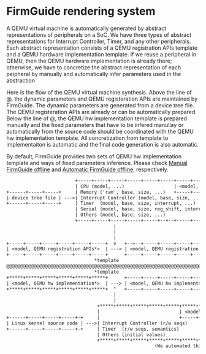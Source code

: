 # FirmGuide rendering system

A QEMU virtual machine is automatically generated by abstract
representations of peripherals on a SoC.  We have three types of
abstract representations for Interrupt Controller, Timer, and any other
peripherals. Each abstract representation consists of a QEMU
registration APIs template and a QEMU hardware implementation template.
If we reuse a peripheral in QEMU, then the QEMU hardware implementation
is already there; otherwise, we have to concretize the abstract
representation of each peipheral by manually and automatically infer
parameters used in the abstraction

Here is the flow of the QEMU virtual machine synthesis.  Above the line
of @, the dynamic parameters and QEMU registeration APIs are maintained
by FirmGuide. The dynamic parameters are generated from a device tree
file.  The QEMU registeration APIs are already or can be automatically
prepared.  Below the line of @, the QEMU hw implementation template is
prepared manually and the fixed parameters that have to be infered
manullay or automatically from the source code should be coordinated
with the QEMU hw implementation template.  All concretization from
template to implementaiton is automatic and the final code generation is
also automatic.

By default, FirmGuide provides two sets of QEMU hw implementation
template and ways of fixed parameters inference.  Please check [Manual
FirmGuide offline](Manual-FirmGuide-offline.md) and [Automatic FirmGuide
offline](Automatic-FirmGuide-offline.md), respectively.


```txt
                         +-----+-----+-----+-----+-----+-----+-----+-----+-----+-----+-----+ 
                         | CPU (model, ...)                  | <model, dynamic parameters> |
+------+-----+-----+     | Memory ('ram', base, size, ...)   +-----+-----+-----+-----+-----+
| device tree file | --->| Interrupt Controller (model, base, size, ...)                   |
+------+-----+-----+     | Timer  (model, base, size, interrupt, ...)                      |
                         | Serial (model, base, size, reg_shift, interrupt, ...)           |
                         | Others (model, base, size, ...)                                 |
                         +-----+-----+-----+-----+-----+--+--+-----+-----+-----+-----+-----+
                                       |                                                            
                                       | 
                                       |                                                           
+-----+-----+-----+-----+-----+-----+  v   +--+--+-----+-----+-----+-----+-----+            
| <model, QEMU registration APIs*>  | ---> | <model, QEMU registration APIs^>  | -----------+
+-----+-----+-----+-----+-----+-----+      +-----+-----+-----+-----+-----+-----+            |    +-----+-----+----+
                                *template                                  ^implementation  |    |  machine.c/h   | 
@@@@@@@@@@@@@@@@@@@@@@@@@@@@@@@@@@@@@@@@@@@@@@@@@@@@@@@@@@@@@@@@@@@@@@@@@@@@@@@@@@@@@@@@@@@@+--->+-----+-----+----+
                                *template                                  ^implementation  |    | peripheral.c/h |
+*****+*****+*****+*****+*****+*****+      +-----+-----+-----+-----+-----+-----+            |    +-----+-----+----+
| <model, QEMU hw implementation*>  | ---> | <model, QEMU hw implementation^>  | -----------+
+*****+*****+*****+*****+*****+*****+  ^   +-----+-----+-----+-----+-----+-----+            
                                       |
                                       |
                                 +*****+*****+*****+*****+*****+*****+*****+*****+*****+***+ 
                                 |                             | <model, fixed parameters> |
+------+-----+-----+-----+-+     |                             +-----+-----+-----+-----+---+
| Linux kernel source code | --->| Interrupt Controller (r/w seqs)                         |
+------+-----+-----+-----+-+     | Timer  (r/w seqs, semantics)                            |
                                 | Others (initial values)                                 |
                                 +*****+*****+*****+*****+*****+*****+*****+*****+*****+***+
                                                      (We automated this part in out paper.)
```

